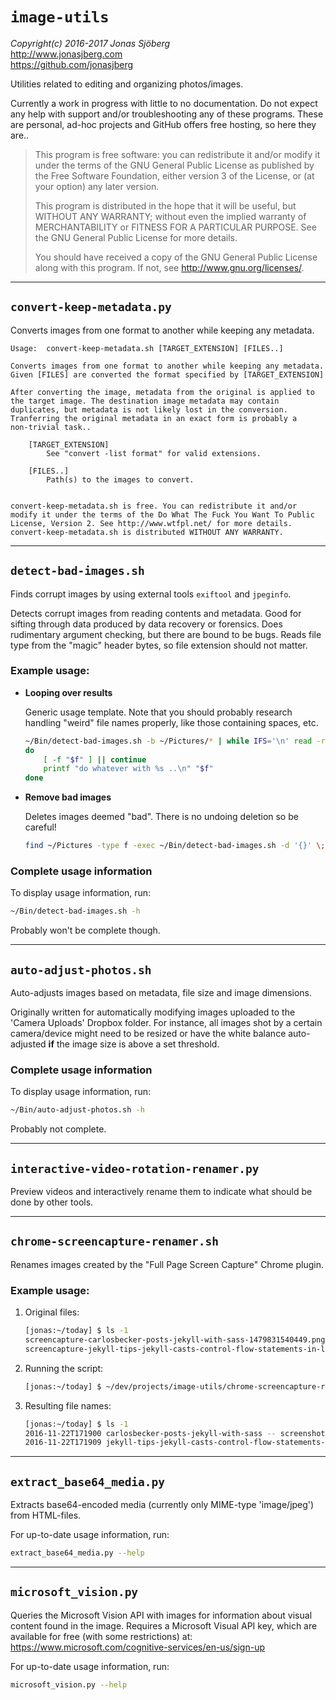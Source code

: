 `image-utils`
================================================================================

*Copyright(c) 2016-2017 Jonas Sjöberg*  
<http://www.jonasjberg.com>  
<https://github.com/jonasjberg>  

Utilities related to editing and organizing photos/images.

Currently a work in progress with little to no documentation.  Do not expect
any help with support and/or troubleshooting any of these programs.  These are
personal, ad-hoc projects and GitHub offers free hosting, so here they are..

> This program is free software: you can redistribute it and/or modify it
> under the terms of the GNU General Public License as published by the
> Free Software Foundation, either version 3 of the License, or (at your
> option) any later version.
>
> This program is distributed in the hope that it will be useful, but WITHOUT
> ANY WARRANTY; without even the implied warranty of MERCHANTABILITY or
> FITNESS FOR A PARTICULAR PURPOSE.  See the GNU General Public License for
> more details.
>
> You should have received a copy of the GNU General Public License
> along with this program.  If not, see <http://www.gnu.org/licenses/>.

--------------------------------------------------------------------------------

`convert-keep-metadata.py`
--------------------------
Converts images from one format to another while keeping any metadata.

```
Usage:  convert-keep-metadata.sh [TARGET_EXTENSION] [FILES..]

Converts images from one format to another while keeping any metadata.
Given [FILES] are converted the format specified by [TARGET_EXTENSION]

After converting the image, metadata from the original is applied to
the target image. The destination image metadata may contain
duplicates, but metadata is not likely lost in the conversion.
Tranferring the original metadata in an exact form is probably a
non-trivial task..

    [TARGET_EXTENSION]
        See "convert -list format" for valid extensions.

    [FILES..]
        Path(s) to the images to convert.


convert-keep-metadata.sh is free. You can redistribute it and/or
modify it under the terms of the Do What The Fuck You Want To Public
License, Version 2. See http://www.wtfpl.net/ for more details.
convert-keep-metadata.sh is distributed WITHOUT ANY WARRANTY.
```


--------------------------------------------------------------------------------

`detect-bad-images.sh`
----------------------
Finds corrupt images by using external tools `exiftool` and `jpeginfo`.

Detects corrupt images from reading contents and metadata.
Good for sifting through data produced by data recovery or forensics.
Does rudimentary argument checking, but there are bound to be bugs.  Reads file
type from the "magic" header bytes, so file extension should not matter.

### Example usage:

* **Looping over results**  

    Generic usage template. Note that you should probably research handling
    "weird" file names properly, like those containing spaces, etc.

    ```bash
    ~/Bin/detect-bad-images.sh -b ~/Pictures/* | while IFS='\n' read -r f
    do
        [ -f "$f" ] || continue
        printf "do whatever with %s ..\n" "$f"
    done
    ```

* **Remove bad images**  

    Deletes images deemed "bad". There is no undoing deletion so be careful!

    ```bash
    find ~/Pictures -type f -exec ~/Bin/detect-bad-images.sh -d '{}' \;
    ```

### Complete usage information
To display usage information, run:
```bash
~/Bin/detect-bad-images.sh -h
```
Probably won't be complete though.


--------------------------------------------------------------------------------

`auto-adjust-photos.sh`
-----------------------
Auto-adjusts images based on metadata, file size and image dimensions.

Originally written for automatically modifying images uploaded to the 'Camera
Uploads' Dropbox folder. For instance, all images shot by a certain
camera/device might need to be resized or have the white balance auto-adjusted
**if** the image size is above a set threshold.

### Complete usage information
To display usage information, run:
```bash
~/Bin/auto-adjust-photos.sh -h
```
Probably not complete.


--------------------------------------------------------------------------------

`interactive-video-rotation-renamer.py`
---------------------------------------
Preview videos and interactively rename them to indicate what should be done by
other tools.


--------------------------------------------------------------------------------

`chrome-screencapture-renamer.sh`
---------------------------------
Renames images created by the "Full Page Screen Capture" Chrome plugin.


### Example usage:

1. Original files:

    ```bash
    [jonas:~/today] $ ls -1
    screencapture-carlosbecker-posts-jekyll-with-sass-1479831540449.png
    screencapture-jekyll-tips-jekyll-casts-control-flow-statements-in-liquid-1479831549597.png
    ```

2. Running the script:

    ```bash
    [jonas:~/today] $ ~/dev/projects/image-utils/chrome-screencapture-renamer.sh ~/today
    ```

3. Resulting file names:

    ```bash
    [jonas:~/today] $ ls -1
    2016-11-22T171900 carlosbecker-posts-jekyll-with-sass -- screenshot.png
    2016-11-22T171909 jekyll-tips-jekyll-casts-control-flow-statements-in-liquid -- screenshot.png
    ```


--------------------------------------------------------------------------------

`extract_base64_media.py`
-------------------------
Extracts base64-encoded media (currently only MIME-type 'image/jpeg') from
HTML-files.

For up-to-date usage information, run:
```bash
extract_base64_media.py --help
```


--------------------------------------------------------------------------------

`microsoft_vision.py`
---------------------
Queries the Microsoft Vision API with images for information about visual
content found in the image. Requires a Microsoft Visual API key, which are
available for free (with some restrictions) at:
<https://www.microsoft.com/cognitive-services/en-us/sign-up>

For up-to-date usage information, run:
```bash
microsoft_vision.py --help
```

